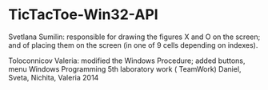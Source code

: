 TicTacToe-Win32-API
===================


Svetlana Sumilin: responsible for drawing the figures X and O on the screen; and of placing them on the screen (in one of 9 cells depending on indexes). 

Toloconnicov Valeria: modified the Windows Procedure; added buttons, menu
Windows Programming 5th laboratory work ( TeamWork)
Daniel, Sveta, Nichita, Valeria
2014
